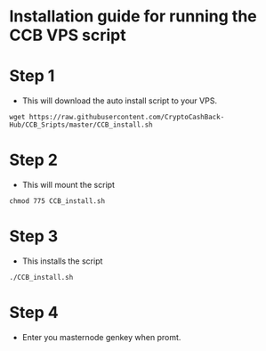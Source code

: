 # Installation guide for running the CCB VPS script
# Step 1
  * This will download the auto install script to your VPS.
```    
wget https://raw.githubusercontent.com/CryptoCashBack-Hub/CCB_Sripts/master/CCB_install.sh

```
# Step 2
  * This will mount the script 
```
chmod 775 CCB_install.sh

```
# Step 3
  * This installs the script
```
./CCB_install.sh

```
# Step 4
  * Enter you masternode genkey when promt.

